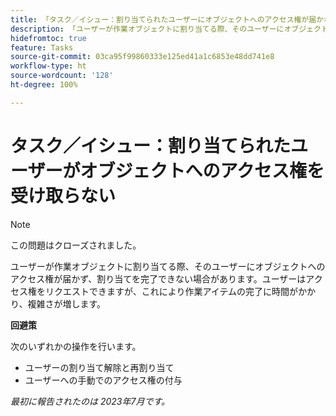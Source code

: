 ```yaml
---
title: 「タスク／イシュー：割り当てられたユーザーにオブジェクトへのアクセス権が届かない」
description: 「ユーザーが作業オブジェクトに割り当てる際、そのユーザーにオブジェクトへのアクセス権が届かず、割り当てを完了できない場合があります。ユーザーはアクセス権をリクエストできますが、これにより作業アイテムの完了に時間がかかり、複雑さが増します。」
hidefromtoc: true
feature: Tasks
source-git-commit: 03ca95f99860333e125ed41a1c6853e48dd741e8
workflow-type: ht
source-wordcount: '128'
ht-degree: 100%

---
```



# タスク／イシュー：割り当てられたユーザーがオブジェクトへのアクセス権を受け取らない

>[!NOTE]
>
>この問題はクローズされました。

ユーザーが作業オブジェクトに割り当てる際、そのユーザーにオブジェクトへのアクセス権が届かず、割り当てを完了できない場合があります。ユーザーはアクセス権をリクエストできますが、これにより作業アイテムの完了に時間がかかり、複雑さが増します。

**回避策**

次のいずれかの操作を行います。

* ユーザーの割り当て解除と再割り当て
* ユーザーへの手動でのアクセス権の付与

_最初に報告されたのは 2023年7月です。_

